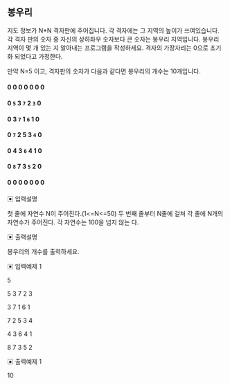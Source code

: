 ## 봉우리

지도 정보가 N*N 격자판에 주어집니다. 각 격자에는 그 지역의 높이가 쓰여있습니다. 각 격자
판의 숫자 중 자신의 상하좌우 숫자보다 큰 숫자는 봉우리 지역입니다. 봉우리 지역이 몇 개
있는 지 알아내는 프로그램을 작성하세요.
격자의 가장자리는 0으로 초기화 되었다고 가정한다.

만약 N=5 이고, 격자판의 숫자가 다음과 같다면 봉우리의 개수는 10개입니다.

#### 0 0 0 0 0 0 0
#### 0 `5` 3 `7` 2 `3` 0
#### 0 3 `7` 1 `6` 1 0
#### 0 `7` 2 5 3 `4` 0
#### 0 4 3 `6` 4 1 0
#### 0 `8` 7 3 `5` 2 0
#### 0 0 0 0 0 0 0

▣ 입력설명

첫 줄에 자연수 N이 주어진다.(1<=N<=50)
두 번째 줄부터 N줄에 걸쳐 각 줄에 N개의 자연수가 주어진다. 각 자연수는 100을 넘지 않는
다.

▣ 출력설명

봉우리의 개수를 출력하세요.

▣ 입력예제 1

5

5 3 7 2 3

3 7 1 6 1

7 2 5 3 4

4 3 6 4 1

8 7 3 5 2

▣ 출력예제 1

10